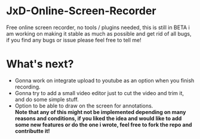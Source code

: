 # JxD-Online-Screen-Recorder
Free online screen recorder, no tools / plugins needed, this is still in BETA i am working on making it stable as much as possible and get rid of all bugs, if you find any bugs or issue please feel free to tell me!

# What's next?
- Gonna work on integrate upload to youtube as an option when you finish recording.
- Gonna try to add a small video editor just to cut the video and trim it, and do some simple stuff.
- Option to be able to draw on the screen for annotations. </br>
<b>Note that any of this might not be implemented depending on many reasons and conditions, if you liked the idea and would like to add some new features or do the one i wrote, feel free to fork the repo and contributte it!</b>
